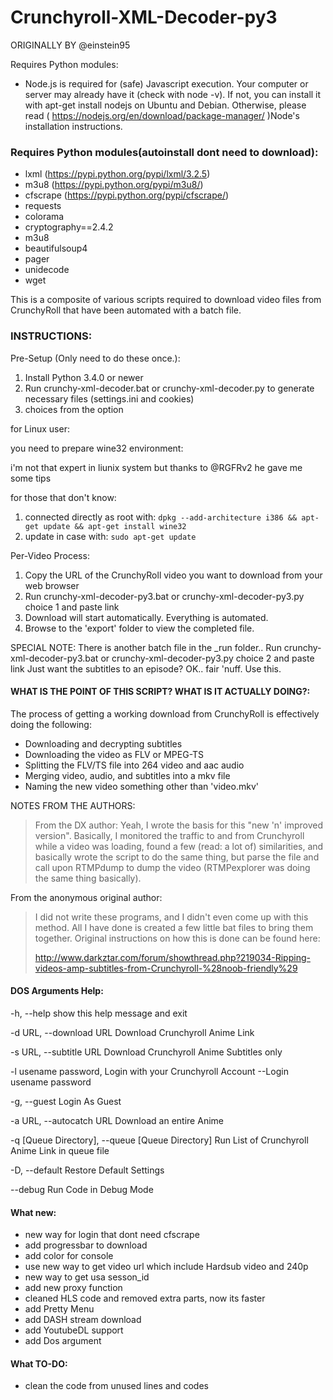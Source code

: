 # Crunchyroll-XML-Decoder-py3


ORIGINALLY BY @einstein95

Requires Python modules:

* Node.js is required for (safe) Javascript execution. Your computer or server may already have it (check with node -v). If not, you can install it with apt-get install nodejs on Ubuntu and Debian. Otherwise, please read ( https://nodejs.org/en/download/package-manager/ )Node's installation instructions.

### Requires Python modules(autoinstall dont need to download):

* lxml (https://pypi.python.org/pypi/lxml/3.2.5)
* m3u8 (https://pypi.python.org/pypi/m3u8/)
* cfscrape (https://pypi.python.org/pypi/cfscrape/)
* requests
* colorama
* cryptography==2.4.2
* m3u8
* beautifulsoup4
* pager
* unidecode
* wget

This is a composite of various scripts required to download video files from CrunchyRoll that have been automated with a batch file.

### INSTRUCTIONS:

Pre-Setup (Only need to do these once.):
1.  Install Python 3.4.0 or newer
2.  Run crunchy-xml-decoder.bat or crunchy-xml-decoder.py to generate necessary files (settings.ini and cookies)
3.  choices	from the option 

for Linux user:

you need to prepare wine32 environment:

i'm not that expert in liunix system but thanks to @RGFRv2 he gave me some tips

for those that don't know:
1. connected directly as root with:
`dpkg --add-architecture i386 && apt-get update && apt-get install wine32`
2. update in case with:
`sudo apt-get update`

Per-Video Process:
1.  Copy the URL of the CrunchyRoll video you want to download from your web browser
2.  Run crunchy-xml-decoder-py3.bat or crunchy-xml-decoder-py3.py choice 1 and paste link
3.  Download will start automatically. Everything is automated.
4.  Browse to the 'export' folder to view the completed file.

SPECIAL NOTE: There is another batch file in the _run folder..
    Run crunchy-xml-decoder-py3.bat or crunchy-xml-decoder-py3.py choice 2 and paste link
        Just want the subtitles to an episode? OK.. fair 'nuff. Use this.

#### WHAT IS THE POINT OF THIS SCRIPT? WHAT IS IT ACTUALLY DOING?:

The process of getting a working download from CrunchyRoll is effectively doing the following:
* Downloading and decrypting subtitles
* Downloading the video as FLV or MPEG-TS
* Splitting the FLV/TS file into 264 video and aac audio
* Merging video, audio, and subtitles into a mkv file
* Naming the new video something other than 'video.mkv'

NOTES FROM THE AUTHORS:
> From the DX author: Yeah, I wrote the basis for this "new 'n' improved version". Basically, I monitored the traffic to and from Crunchyroll while a video was loading, found a few (read: a lot of) similarities, and basically wrote the script to do the same thing, but parse the file and call upon RTMPdump to dump the video (RTMPexplorer was doing the same thing basically).

From the anonymous original author:
>I did not write these programs, and I didn't even come up with this method. All I have done is created a few little bat files to bring them together. Original instructions on how this is done can be found here: 
>
> http://www.darkztar.com/forum/showthread.php?219034-Ripping-videos-amp-subtitles-from-Crunchyroll-%28noob-friendly%29
#### DOS Arguments Help:
  -h, --help                    show this help message and exit
  
  -d URL, --download URL        Download Crunchyroll Anime Link
  
  -s URL, --subtitle URL        Download Crunchyroll Anime Subtitles only
  
  -l usename password,          Login with your Crunchyroll Account
   --Login usename password         
                
  -g, --guest                   Login As Guest
  
  -a URL, --autocatch URL       Download an entire Anime
  
  -q [Queue Directory],
  --queue [Queue Directory]     Run List of Crunchyroll Anime Link in queue file
                        
  -D, --default                 Restore Default Settings
  
  --debug                       Run Code in Debug Mode


#### What new:

* new way for login that dont need cfscrape
* add progressbar to download
* add color for console
* use new way to get video url which include Hardsub video and 240p
* new way to get usa sesson_id
* add new proxy function
* cleaned HLS code and removed extra parts, now its faster
* add Pretty Menu
* add DASH stream download
* add YoutubeDL support
* add Dos argument

#### What TO-DO:

* clean the code from unused lines and codes


